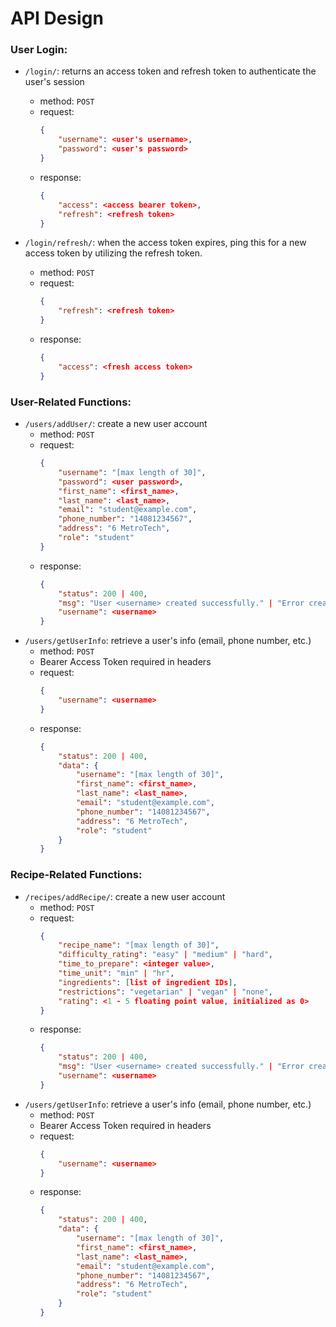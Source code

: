 # API Design

### User Login:
- `/login/`: returns an access token and refresh token to authenticate the user's session
    - method: `POST`
    - request: 
        ```json
        {
            "username": <user's username>,
            "password": <user's password>
        }
        ```
    - response:
        ```json
        {
            "access": <access bearer token>,
            "refresh": <refresh token>
        }
        ```

- `/login/refresh/`: when the access token expires, ping this for a new access token by utilizing the refresh token.
    - method: `POST`
    - request: 
        ```json
        {
            "refresh": <refresh token>
        }
        ```
    - response:
        ```json
        {
            "access": <fresh access token>
        }
        ```

### User-Related Functions:
- `/users/addUser/`: create a new user account
    - method: `POST`
    - request: 
        ```json
        {
            "username": "[max length of 30]",
            "password": <user password>,
            "first_name": <first_name>,
            "last_name": <last_name>,
            "email": "student@example.com",
            "phone_number": "14081234567",
            "address": "6 MetroTech",
            "role": "student"
        }
        ```
    - response:
        ```json
        {
            "status": 200 | 400,
            "msg": "User <username> created successfully." | "Error creating user: <error_msg>",
            "username": <username>
        }
        ```
- `/users/getUserInfo`: retrieve a user's info (email, phone number, etc.)
    - method: `POST`
    - Bearer Access Token required in headers
    - request: 
        ```json
        {
            "username": <username>
        }
        ```
    - response:
        ```json
        {
            "status": 200 | 400,
            "data": {
                "username": "[max length of 30]",
                "first_name": <first_name>,
                "last_name": <last_name>,
                "email": "student@example.com",
                "phone_number": "14081234567",
                "address": "6 MetroTech",
                "role": "student"
            }
        }
        ```

### Recipe-Related Functions:
- `/recipes/addRecipe/`: create a new user account
    - method: `POST`
    - request: 
        ```json
        {
            "recipe_name": "[max length of 30]",
            "difficulty_rating": "easy" | "medium" | "hard",
            "time_to_prepare": <integer value>,
            "time_unit": "min" | "hr",
            "ingredients": [list of ingredient IDs],
            "restrictions": "vegetarian" | "vegan" | "none",
            "rating": <1 - 5 floating point value, initialized as 0>
        }
        ```
    - response:
        ```json
        {
            "status": 200 | 400,
            "msg": "User <username> created successfully." | "Error creating user: <error_msg>",
            "username": <username>
        }
        ```
- `/users/getUserInfo`: retrieve a user's info (email, phone number, etc.)
    - method: `POST`
    - Bearer Access Token required in headers
    - request: 
        ```json
        {
            "username": <username>
        }
        ```
    - response:
        ```json
        {
            "status": 200 | 400,
            "data": {
                "username": "[max length of 30]",
                "first_name": <first_name>,
                "last_name": <last_name>,
                "email": "student@example.com",
                "phone_number": "14081234567",
                "address": "6 MetroTech",
                "role": "student"
            }
        }
        ```


    